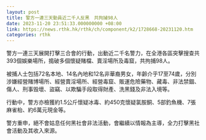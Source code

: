 ```yaml
---
layout: post
title: 警方一連三天動員近二千人反黑　共拘捕98人
date: 2023-11-20 23:51:33.000000000 +08:00
link: https://news.rthk.hk/rthk/ch/component/k2/1728668-20231120.htm
categories: rthk
---
```


警方一連三天展開打擊三合會的行動，出動近二千名警力，在全港各區突擊搜查共393個娛樂場所，搗破多個懷疑賭檔、賣淫場所及毒窟，共拘捕98人。

被捕人士包括72名本地、14名內地和12名非華裔男女，年齡介乎17至74歲，分別涉嫌經營賭博場所、經營賣淫場所、經營毒窟、販運危險藥物、藏毒、非法禁錮、傷人、刑事毁壞、盜竊、以欺騙手段取得財產、洗黑錢及非法入境等。

行動中，警方亦檢獲約1.5公斤懷疑冰毒、約450克懷疑氯胺酮、5部釣魚機、7張麻雀枱、約6萬元現金等。

警方重申，絕不會姑息任何黑社會非法活動，會繼續以情報為主導，全力打擊黑社會活動及其收入來源。
